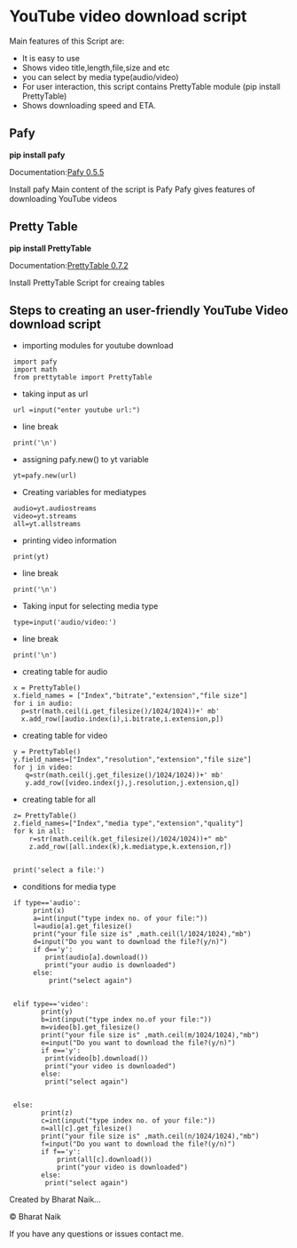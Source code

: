 # YouTube video download script
Main features of this Script are:
* It is easy to use
* Shows video title,length,file,size and etc
* you can select by media type(audio/video)
* For user interaction, this script contains PrettyTable module (pip install PrettyTable)
* Shows downloading speed and ETA.

## Pafy
 
**pip install pafy**

Documentation:[Pafy 0.5.5](https://pypi.org/project/pafy/)

Install pafy
Main content of the script is Pafy
Pafy gives features of downloading YouTube videos


## Pretty Table
**pip install PrettyTable**

Documentation:[PrettyTable 0.7.2](https://pypi.org/project/PrettyTable/)

Install PrettyTable
Script for creaing tables 

## Steps to creating an user-friendly YouTube Video download script
* importing modules for youtube download
```
 import pafy 
 import math
 from prettytable import PrettyTable 
```

* taking input as url
```
 url =input("enter youtube url:") 
```

* line break
```
 print('\n') 
```

* assigning pafy.new()  to yt variable
```
 yt=pafy.new(url) 
```
* Creating variables for mediatypes
```
 audio=yt.audiostreams 
 video=yt.streams 
 all=yt.allstreams 
```

* printing video information
```
 print(yt) 
```

* line break
```
 print('\n') 
```

* Taking input for selecting media type
```
 type=input('audio/video:') 
```
* line break
```
 print('\n') 
```
* creating table for audio
```
 x = PrettyTable() 
 x.field_names = ["Index","bitrate","extension","file size"] 
 for i in audio: 
   p=str(math.ceil(i.get_filesize()/1024/1024))+' mb' 
   x.add_row([audio.index(i),i.bitrate,i.extension,p]) 
  ```
* creating table for video
```
 y = PrettyTable() 
 y.field_names=["Index","resolution","extension","file size"] 
 for j in video: 
    q=str(math.ceil(j.get_filesize()/1024/1024))+' mb' 
    y.add_row([video.index(j),j.resolution,j.extension,q]) 
   ```
* creating table for all
```
 z= PrettyTable() 
 z.field_names=["Index","media type","extension","quality"] 
 for k in all: 
	 r=str(math.ceil(k.get_filesize()/1024/1024))+" mb" 
	 z.add_row([all.index(k),k.mediatype,k.extension,r]) 


 print('select a file:') 
```
* conditions for media type
```
 if type=='audio': 
  	  print(x) 
  	  a=int(input("type index no. of your file:"))  
  	  l=audio[a].get_filesize() 
  	  print("your file size is" ,math.ceil(l/1024/1024),"mb") 
  	  d=input("Do you want to download the file?(y/n)") 
  	  if d=='y': 
  	 	 print(audio[a].download()) 
  	 	 print("your audio is downloaded") 
  	  else: 
  	   	  print("select again") 
  	   	 
  	   	 
 elif type=='video': 
	    print(y) 
	    b=int(input("type index no.of your file:")) 
	    m=video[b].get_filesize() 
	    print("your file size is" ,math.ceil(m/1024/1024),"mb") 
	    e=input("Do you want to download the file?(y/n)") 
	    if e=='y': 
	   	 print(video[b].download()) 
	   	 print("your video is downloaded") 
	    else: 
	   	 print("select again") 
	   
	   
 else: 
	    print(z) 
	    c=int(input("type index no. of your file:")) 
	    n=all[c].get_filesize() 
	    print("your file size is" ,math.ceil(n/1024/1024),"mb") 
	    f=input("Do you want to download the file?(y/n)") 
	    if f=='y': 
	        print(all[c].download()) 
	        print("your video is downloaded") 
	    else: 
	   	 print("select again") 
```


Created by Bharat Naik...

© Bharat Naik

If you have any questions or issues contact me.
